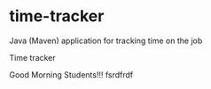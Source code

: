 # time-tracker
Java (Maven) application for tracking time on the job

Time tracker

Good Morning Students!!!
fsrdfrdf
